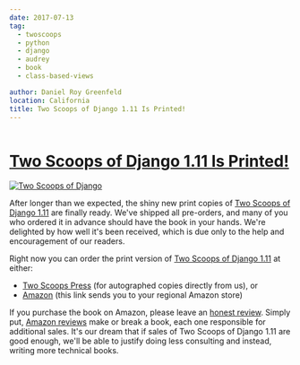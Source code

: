 ```yaml
---
date: 2017-07-13
tag:
  - twoscoops
  - python
  - django
  - audrey
  - book
  - class-based-views

author: Daniel Roy Greenfeld
location: California
title: Two Scoops of Django 1.11 Is Printed!
---
```


<div class="twelve wide column">
  <h1 class="ui block header">
    <div class="content">
      <a href="/two-scoops-of-django-1-11-printed "
        >Two Scoops of Django 1.11 Is Printed!</a
      >
    </div>
  </h1>
  <p>
    <a
      href="https://twoscoopspress.org/products/two-scoops-of-django-1-11"
      target="_blank"
      ><img
        alt="Two Scoops of Django"
        src="https://raw.githubusercontent.com/pydanny/pydanny.github.com/master/static/danny-and-audrey-tsd111.jpg"
    /></a>
  </p>
  <p>
    After longer than we expected, the shiny new print copies of
    <a
      href="https://twoscoopspress.org/products/two-scoops-of-django-1-11"
      target="_blank"
      >Two Scoops of Django 1.11</a
    >
    are finally ready. We've shipped all pre-orders, and many of you who ordered
    it in advance should have the book in your hands. We're delighted by how
    well it's been received, which is due only to the help and encouragement of
    our readers.
  </p>
  <p>
    Right now you can order the print version of
    <a
      href="https://twoscoopspress.org/products/two-scoops-of-django-1-11"
      target="_blank"
      >Two Scoops of Django 1.11</a
    >
    at either:
  </p>
  <ul>
    <li>
      <a
        href="https://www.twoscoopspress.com/products/two-scoops-of-django-1-11"
        target="_blank"
        >Two Scoops Press</a
      >
      (for autographed copies directly from us), or
    </li>
    <li>
      <a href="http://mybook.to/tsd111" target="_blank">Amazon</a> (this link
      sends you to your regional Amazon store)
    </li>
  </ul>
  <p>
    If you purchase the book on Amazon, please leave an
    <a
      href="https://www.amazon.com/review/create-review/?asin=0692915729"
      target="_blank"
      >honest review</a
    >. Simply put,
    <a
      href="https://www.amazon.com/review/create-review/?asin=0692915729"
      target="_blank"
      >Amazon reviews</a
    >
    make or break a book, each one responsible for additional sales. It's our
    dream that if sales of Two Scoops of Django 1.11 are good enough, we'll be
    able to justify doing less consulting and instead, writing more technical
    books.
  </p>
  </div>
